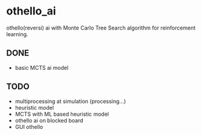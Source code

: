 # othello_ai

othello(reversi) ai with Monte Carlo Tree Search algorithm for reinforcement learning.

## DONE
- basic MCTS ai model

## TODO
- multiprocessing at simulation (processing...)
- heuristic model
- MCTS with ML based heuristic model
- othello ai on blocked board
- GUI othello